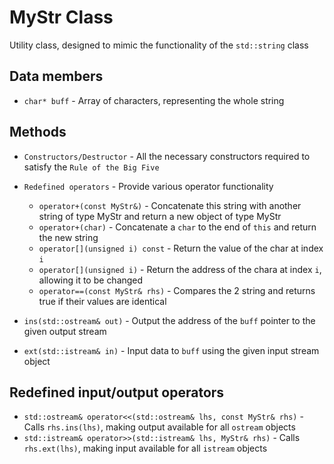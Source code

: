 # MyStr Class

Utility class, designed to mimic the functionality of the `std::string` class

## Data members

- `char* buff` - Array of characters, representing the whole string

## Methods

- `Constructors/Destructor` - All the necessary constructors required to satisfy the `Rule of the Big Five`

- `Redefined operators` - Provide various operator functionality

  - `operator+(const MyStr&)` - Concatenate this string with another string of type MyStr and return a new object of type MyStr
  - `operator+(char)` - Concatenate a `char` to the end of `this` and return the new string
  - `operator[](unsigned i) const` - Return the value of the char at index `i`
  - `operator[](unsigned i)` - Return the address of the chara at index `i`, allowing it to be changed
  - `operator==(const MyStr& rhs)` - Compares the 2 string and returns true if their values are identical

- `ins(std::ostream& out)` - Output the address of the `buff` pointer to the given output stream
- `ext(std::istream& in)` - Input data to `buff` using the given input stream object

## Redefined input/output operators

- `std::ostream& operator<<(std::ostream& lhs, const MyStr& rhs)` - Calls `rhs.ins(lhs)`, making output available for all `ostream` objects
- `std::istream& operator>>(std::istream& lhs, MyStr& rhs)` - Calls `rhs.ext(lhs)`, making input available for all `istream` objects
